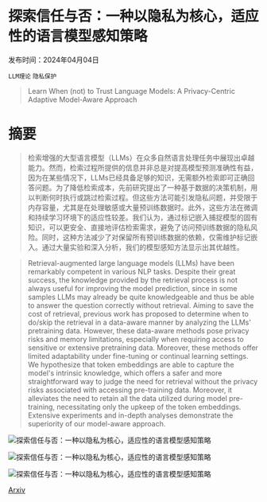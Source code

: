 # 探索信任与否：一种以隐私为核心，适应性的语言模型感知策略

发布时间：2024年04月04日

`LLM理论` `隐私保护`

> Learn When (not) to Trust Language Models: A Privacy-Centric Adaptive Model-Aware Approach

# 摘要

> 检索增强的大型语言模型（LLMs）在众多自然语言处理任务中展现出卓越能力。然而，检索过程所提供的信息并非总是对提高模型预测准确性有益，因为在某些情况下，LLMs已经具备足够的知识，无需额外检索即可正确回答问题。为了降低检索成本，先前研究提出了一种基于数据的决策机制，用以判断何时执行或跳过检索过程。但这些方法可能引发隐私问题，并受限于内存容量，尤其是在处理敏感或大量预训练数据时。此外，这些方法在微调和持续学习环境下的适应性较差。我们认为，通过标记嵌入捕捉模型的固有知识，可以更安全、直接地评估检索需求，避免了访问预训练数据的隐私风险。同时，这种方法减少了对保留所有预训练数据的依赖，仅需维护标记嵌入。通过大量实验和深入分析，我们的模型感知方法显示出其优越性。

> Retrieval-augmented large language models (LLMs) have been remarkably competent in various NLP tasks. Despite their great success, the knowledge provided by the retrieval process is not always useful for improving the model prediction, since in some samples LLMs may already be quite knowledgeable and thus be able to answer the question correctly without retrieval. Aiming to save the cost of retrieval, previous work has proposed to determine when to do/skip the retrieval in a data-aware manner by analyzing the LLMs' pretraining data. However, these data-aware methods pose privacy risks and memory limitations, especially when requiring access to sensitive or extensive pretraining data. Moreover, these methods offer limited adaptability under fine-tuning or continual learning settings. We hypothesize that token embeddings are able to capture the model's intrinsic knowledge, which offers a safer and more straightforward way to judge the need for retrieval without the privacy risks associated with accessing pre-training data. Moreover, it alleviates the need to retain all the data utilized during model pre-training, necessitating only the upkeep of the token embeddings. Extensive experiments and in-depth analyses demonstrate the superiority of our model-aware approach.

![探索信任与否：一种以隐私为核心，适应性的语言模型感知策略](../../../paper_images/2404.03514/x1.png)

![探索信任与否：一种以隐私为核心，适应性的语言模型感知策略](../../../paper_images/2404.03514/x2.png)

![探索信任与否：一种以隐私为核心，适应性的语言模型感知策略](../../../paper_images/2404.03514/x3.png)

[Arxiv](https://arxiv.org/abs/2404.03514)